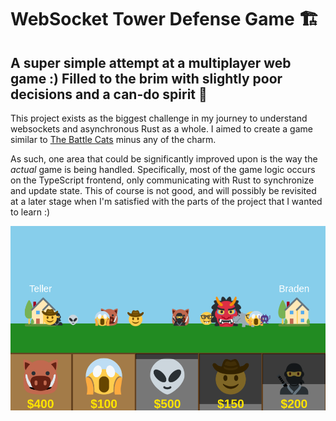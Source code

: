 # WebSocket Tower Defense Game 🏗️
## A super simple attempt at a multiplayer web game :) Filled to the brim with slightly poor decisions and a can-do spirit 🥲

This project exists as the biggest challenge in my journey to understand websockets and asynchronous Rust as a whole. I aimed to create a game similar to [The Battle Cats](https://battlecats.club/en/) minus any of the charm. 

As such, one area that could be significantly improved upon is the way the *actual* game is being handled. Specifically, most of the game logic occurs on the TypeScript frontend, only communicating with Rust to synchronize and update state. This of course is not good, and will possibly be revisited at a later stage when I'm satisfied with the parts of the project that I wanted to learn :)

![Sample game footage](./images/actionshot.png)
